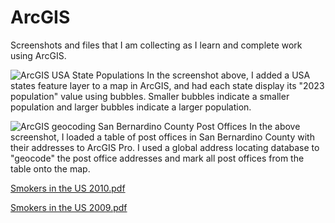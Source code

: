 # ArcGIS
Screenshots and files that I am collecting as I learn and complete work using ArcGIS.


![ArcGIS USA State Populations](https://github.com/user-attachments/assets/4defd963-94e5-4598-b7b6-8d9560fb93d4)
In the screenshot above, I added a USA states feature layer to a map in ArcGIS, and had each state display its "2023 population" value using bubbles.  Smaller bubbles indicate a smaller population and larger bubbles indicate a larger population.


![ArcGIS geocoding San Bernardino County Post Offices](https://github.com/user-attachments/assets/be6a97cb-63d5-4dbd-a9c0-92617ef0a983)
In the above screenshot, I loaded a table of post offices in San Bernardino County with their addresses to ArcGIS Pro.  I used a global address locating database to "geocode" the post office addresses and mark all post offices from the table onto the map.


[Smokers in the US 2010.pdf](https://github.com/user-attachments/files/21994727/Smokers.in.the.US.2010.pdf)


[Smokers in the US 2009.pdf](https://github.com/user-attachments/files/21994773/Smokers.in.the.US.2009.pdf)

